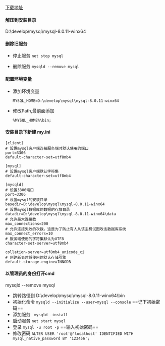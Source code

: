 



[下载地址](https://dev.mysql.com/downloads/mysql/)



#### 解压到安装目录

D:\develop\mysql\mysql-8.0.11-winx64



#### 删除旧服务

- 停止服务       `net stop mysql`

- 删除服务       `mysqld --remove mysql`

  

#### 配置环境变量

- 添加环境变量  

  ```shell
  MYSQL_HOME=D:\develop\mysql\mysql-8.0.11-winx64
  ```

- 修改Path,最前面添加

  ```shell
  %MYSQL_HOME%\bin;
  ```

  

#### 安装目录下新建 my.ini

```shell
[client]
# 设置mysql客户端连接服务端时默认使用的端口
port=3306
default-character-set=utf8mb4

[mysql]
# 设置mysql客户端默认字符集
default-character-set=utf8mb4

[mysqld]
# 设置3306端口
port=3306
# 设置mysql的安装目录
basedir=D:\develop\mysql\mysql-8.0.11-winx64
# 设置mysql数据库的数据的存放目录
datadir=D:\develop\mysql\mysql-8.0.11-winx64\data
# 允许最大连接数
max_connections=200
# 允许连接失败的次数。这是为了防止有人从该主机试图攻击数据库系统
max_connect_errors=10
# 服务端使用的字符集默认为UTF8
character-set-server=utf8mb4

collation-server=utf8mb4_unicode_ci
# 创建新表时将使用的默认存储引擎
default-storage-engine=INNODB
```



#### 以管理员的身份打开cmd

mysqld --remove mysql 

- 跳转路径到 D:\develop\mysql\mysql-8.0.11-winx64\bin
- 初始化命令   `mysqld --initialize --user=mysql --console`   ==记下初始密码==
- 添加服务       ` mysqld -install`
- 启动服务       `net start mysql`
- 登录               `mysql -u root -p`                 ==输入初始密码==
- 修改密码       `ALTER USER 'root'@'localhost' IDENTIFIED WITH mysql_native_password BY '123456';`
